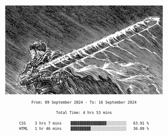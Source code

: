 <!-- Profile image -->
<p align="center">
 <img src="assets/bpD2ohb.png" width="1080px">
</p>
<!-- Profile image end -->

<div align="center">
<!--START_SECTION:waka-->

```txt
From: 09 September 2024 - To: 16 September 2024

Total Time: 4 hrs 53 mins

CSS    3 hrs 7 mins    ▓▓▓▓▓▓▓▓▓▓▓▓▓▓▓▓░░░░░░░░░   63.91 %
HTML   1 hr 46 mins    ▓▓▓▓▓▓▓▓▓░░░░░░░░░░░░░░░░   36.09 %
```

<!--END_SECTION:waka-->
</div>
